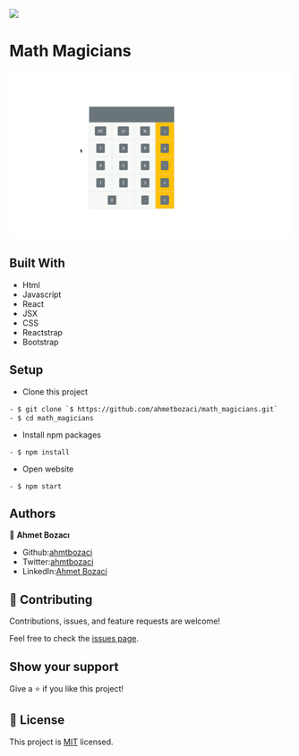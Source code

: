 ![](https://img.shields.io/badge/Microverse-blueviolet)

# Math Magicians

![image](image.gif)
## Built With

- Html
- Javascript
- React
- JSX
- CSS
- Reactstrap
- Bootstrap

<!-- ## Live Demo

[Math Magicians](CHANGE IT) -->

## Setup
- Clone this project
```
- $ git clone `$ https://github.com/ahmetbozaci/math_magicians.git`
- $ cd math_magicians
```
- Install npm packages
```
- $ npm install
```
- Open website
```
- $ npm start
```
## Authors

👤 **Ahmet Bozacı**
- Github:[ahmtbozaci](https://github.com/ahmetbozaci)
- Twitter:[ahmtbozaci](https://twitter.com/ahmtbozaci)
- LinkedIn:[Ahmet Bozaci](https://www.linkedin.com/in/ahmetbozaci/)
## 🤝 Contributing

Contributions, issues, and feature requests are welcome!

Feel free to check the [issues page](../../issues/).

## Show your support

Give a ⭐️ if you like this project!

## 📝 License

This project is [MIT](./LICENCE) licensed.
